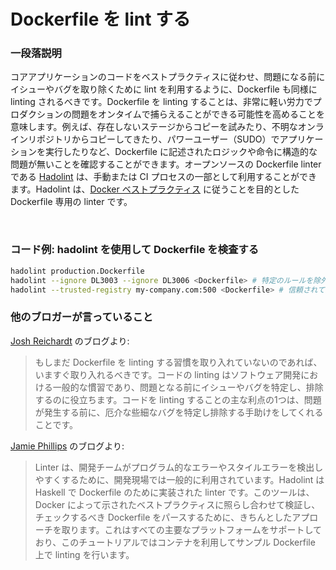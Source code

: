 # Dockerfile を lint する

### 一段落説明

コアアプリケーションのコードをベストプラクティスに従わせ、問題になる前にイシューやバグを取り除くために lint を利用するように、Dockerfile も同様に linting されるべきです。Dockerfile を linting することは、非常に軽い労力でプロダクションの問題をオンタイムで捕らえることができる可能性を高めることを意味します。例えば、存在しないステージからコピーを試みたり、不明なオンラインリポジトリからコピーしてきたり、パワーユーザー（SUDO）でアプリケーションを実行したりなど、Dockerfile に記述されたロジックや命令に構造的な問題が無いことを確認することができます。オープンソースの Dockerfile linter である [Hadolint](https://github.com/hadolint/hadolint) は、手動または CI プロセスの一部として利用することができます。Hadolint は、[Docker ベストプラクティス](https://docs.docker.com/develop/develop-images/dockerfile_best-practices/) に従うことを目的とした Dockerfile 専用の linter です。


<br/>

### コード例: hadolint を使用して Dockerfile を検査する

```bash 
hadolint production.Dockerfile
hadolint --ignore DL3003 --ignore DL3006 <Dockerfile> # 特定のルールを除外する
hadolint --trusted-registry my-company.com:500 <Dockerfile> # 信頼されていない FROM イメージを利用している場合に警告を出す
```

### 他のブロガーが言っていること

[Josh Reichardt](https://thepracticalsysadmin.com/lint-your-dockerfiles-with-hadolint/) のブログより:
> もしまだ Dockerfile を linting する習慣を取り入れていないのであれば、いますぐ取り入れるべきです。コードの linting はソフトウェア開発における一般的な慣習であり、問題となる前にイシューやバグを特定し、排除するのに役立ちます。コードを linting することの主な利点の1つは、問題が発生する前に、厄介な些細なバグを特定し排除する手助けをしてくれることです。

[Jamie Phillips](https://www.phillipsj.net/posts/hadolint-linting-your-dockerfile/) のブログより:
> Linter は、開発チームがプログラム的なエラーやスタイルエラーを検出しやすくするために、開発現場では一般的に利用されています。Hadolint は Haskell で Dockerfile のために実装された linter です。このツールは、Docker によって示されたベストプラクティスに照らし合わせて検証し、チェックするべき Dockerfile をパースするために、きちんとしたアプローチを取ります。これはすべての主要なプラットフォームをサポートしており、このチュートリアルではコンテナを利用してサンプル Dockerfile 上で linting を行います。
<br/>
